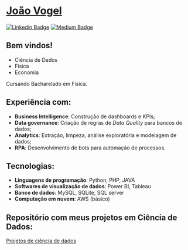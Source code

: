 # <div class="LI-profile-badge"  data-version="v1" data-size="medium" data-locale="pt_BR" data-type="horizontal" data-theme="dark" data-vanity="patotricks15"><a class="LI-simple-link" href=''>João Vogel</a></div>
[![Linkedin Badge](https://img.shields.io/badge/-LinkedIn-blue?style=flat-square&logo=Linkedin&logoColor=white&link=https://www.linkedin.com/in/jo%C3%A3ovfvogel/)](https://www.linkedin.com/in/jo%C3%A3ovfvogel/) [![Medium Badge](https://img.shields.io/badge/-Medium-black?style=flat-square&logo=Medium&logoColor=white&link=https://medium.com/@joaofreitasvogel)](https://medium.com/@joaofreitasvogel) <!-- [![Gmail Badge](https://img.shields.io/badge/-Gmail-red?style=flat-square&logo=Gmail&logoColor=white&link=joaofreitasvogel@gmail.com)](joaofreitasvogel@gmail.com)[![Kaggle Badge](https://img.shields.io/badge/-kaggle-blue?style=flat-square&logo=kaggle&logoColor=white&link=https://www.kaggle.com/patrickgomes)](https://www.kaggle.com/patrickgomes)  [![Portifolio Badge](https://img.shields.io/badge/-Portfolio-green?style=flat-square&logo=Portfolio&logoColor=white&link=https://patotricks15.github.io/Patotricks15/)](https://github.com/jvfvogel/Projetos-DS)-->

## Bem vindos!

* Ciência de Dados
* Física
* Economia

Cursando Bacharelado em Física.

## Experiência com:
- **Business Intelligence**: Construção de dashboards e KPIs;
- **Data governance**: Criação de regras de *Data Quality* para bancos de dados;
- **Analytics**: Extração, limpeza, análise exploratória e modelagem de dados;
- **RPA**: Desenvolvimento de bots para automação de processos.

## Tecnologias:
- **Linguagens de programação**: Python, PHP, JAVA
- **Softwares de visualização de dados**: Power BI, Tableau
- **Banco de dados**: MySQL, SQLite, SQL server
- **Computação em nuvem**: AWS (básico)

## Repositório com meus projetos em Ciência de Dados:

[Projetos de ciência de dados](https://github.com/jvfvogel/Projetos-DS)



